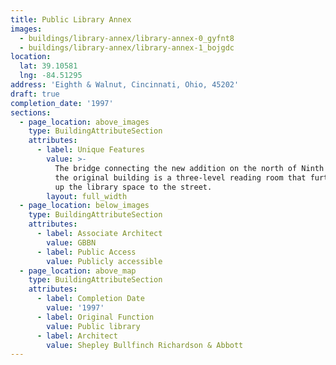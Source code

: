 ```yaml
---
title: Public Library Annex
images:
  - buildings/library-annex/library-annex-0_gyfnt8
  - buildings/library-annex/library-annex-1_bojgdc
location:
  lat: 39.10581
  lng: -84.51295
address: 'Eighth & Walnut, Cincinnati, Ohio, 45202'
draft: true
completion_date: '1997'
sections:
  - page_location: above_images
    type: BuildingAttributeSection
    attributes:
      - label: Unique Features
        value: >-
          The bridge connecting the new addition on the north of Ninth Street to
          the original building is a three-level reading room that further opens
          up the library space to the street.
        layout: full_width
  - page_location: below_images
    type: BuildingAttributeSection
    attributes:
      - label: Associate Architect
        value: GBBN
      - label: Public Access
        value: Publicly accessible
  - page_location: above_map
    type: BuildingAttributeSection
    attributes:
      - label: Completion Date
        value: '1997'
      - label: Original Function
        value: Public library
      - label: Architect
        value: Shepley Bullfinch Richardson & Abbott
---
```


